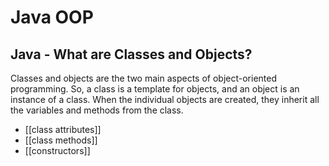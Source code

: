# Java OOP
## Java - What are Classes and Objects?
Classes and objects are the two main aspects of object-oriented programming.
So, a class is a template for objects, and an object is an instance of a class.
When the individual objects are created, they inherit all the variables and methods from the class.




- [[class attributes]]
- [[class methods]]
- [[constructors]]





